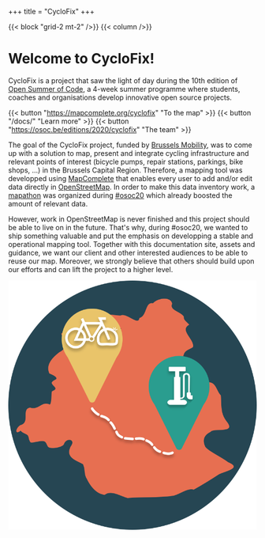 +++
title = "CycloFix"
+++

{{< block "grid-2 mt-2" />}}
{{< column />}}

# Welcome to CycloFix!

CycloFix is a project that saw the light of day during the 10th edition of [Open Summer of Code](https://summerofcode.be/), a 4-week summer programme where students, coaches and organisations develop innovative open source projects.

{{< button "https://mapcomplete.org/cyclofix" "To the map" >}}  {{< button "/docs/" "Learn more" >}} {{< button "https://osoc.be/editions/2020/cyclofix" "The team" >}}

The goal of the CycloFix project, funded by [Brussels Mobility](https://mobilite-mobiliteit.brussels), was to come up with a solution to map, present and integrate cycling infrastructure and relevant points of interest (bicycle pumps, repair stations, parkings, bike shops, ...) in the Brussels Capital Region. Therefore, a mapping tool was developped using [MapComplete](https://github.com/pietervdvn/MapComplete) that enables every user to add and/or edit data directly in [OpenStreetMap](https://welcome.openstreetmap.org/). In order to make this data inventory work, a [mapathon](/docs/mapathon/) was organized during [#osoc20](https://osoc.be/editions/2020) which already boosted the amount of relevant data.

However, work in OpenStreetMap is never finished and this project should be able to live on in the future. That's why, during #osoc20, we wanted to ship something valuable and put the emphasis on developping a stable and operational mapping tool. Together with this documentation site, assets and guidance, we want our client and other interested audiences to be able to reuse our map. Moreover, we strongly believe that others should build upon our efforts and can lift the project to a higher level.

![Cyclofix crest](/images/cyclofix-crest.svg)


